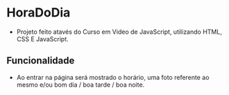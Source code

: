 # HoraDoDia
* Projeto feito atavés do Curso em Video de JavaScript, utilizando HTML, CSS E JavaScript.
## Funcionalidade
* Ao entrar na página será mostrado o horário, uma foto referente ao mesmo e/ou bom dia / boa tarde / boa noite.
